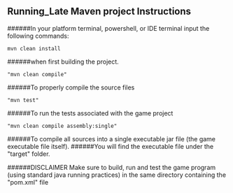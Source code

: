 ## Running_Late Maven project Instructions

######In your platform terminal, powershell, or IDE terminal input the following commands:

```
mvn clean install
 ```
######when first building the project.
```
"mvn clean compile"
```

######To properly compile the source files

```
"mvn test" 
```

######To run the tests associated with the game project 

```
"mvn clean compile assembly:single" 
```

######To compile all sources into a single executable jar file (the game executable file itself).
######You will find the executable file under the "target" folder.

######DISCLAIMER Make sure to build, run and test the game program (using standard java running practices) in the same directory containing the "pom.xml" file
